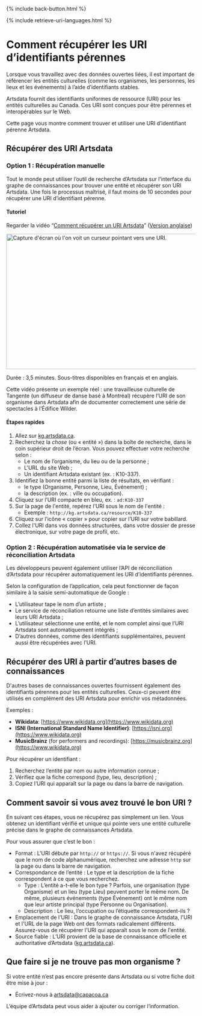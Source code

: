 {% include back-button.html %}

{% include retrieve-uri-languages.html %}

# Comment récupérer les URI d’identifiants pérennes

Lorsque vous travaillez avec des données ouvertes liées, il est important de référencer les entités culturelles (comme les organismes, les personnes, les lieux et les événements) à l’aide d’identifiants stables.

Artsdata fournit des identifiants uniformes de ressource (URI) pour les entités culturelles au Canada. Ces URI sont conçues pour être pérennes et interopérables sur le Web.

Cette page vous montre comment trouver et utiliser une URI d’identifiant pérenne Artsdata.

## Récupérer des URI Artsdata

### Option 1 : Récupération manuelle

Tout le monde peut utiliser l’outil de recherche d’Artsdata sur l’interface du graphe de connaissances pour trouver une entité et récupérer son URI Artsdata. Une fois le processus maîtrisé, il faut moins de 10 secondes pour récupérer une URI d’identifiant pérenne.

#### Tutoriel

Regarder la vidéo “[Comment récupérer un URI Artsdata](https://youtu.be/sICvNpBHroE)” ([Version anglaise](https://youtu.be/HRv1GCegFws))

[<img width="640" height="359" alt="Capture d'écran où l'on voit un curseur pointant vers une URI." src="https://github.com/user-attachments/assets/00d6561b-dc0f-44b0-b7d7-19c07667811a" />](https://youtu.be/sICvNpBHroE)

Durée : 3,5 minutes. Sous-titres disponibles en français et en anglais.

Cette vidéo présente un exemple réel : une travailleuse culturelle de Tangente (un diffuseur de danse basé à Montréal) récupère l’URI de son organisme dans Artsdata afin de documenter correctement une série de spectacles à l’Édifice Wilder.

#### Étapes rapides

1. Allez sur [kg.artsdata.ca](https://kg.artsdata.ca/).
2. Recherchez la _chose_ (ou « entité ») dans la boîte de recherche, dans le coin supérieur droit de l’écran. Vous pouvez effectuer votre recherche selon :
    - Le nom de l’organisme, du lieu ou de la personne ;
    - L'URL du site Web ;
    - Un identifiant Artsdata existant (ex. : K10-337).
3. Identifiez la bonne entité parmi la liste de résultats, en vérifiant :
    - le type (Organisme, Personne, Lieu, Événement) ;
    - la description (ex. : ville ou occupation).
4. Cliquez sur l’URI compacte en bleu, ex. : `ad:K10-337`
5. Sur la page de l'entité, repérez l’URI sous le nom de l'entité :
    - Exemple : `http://kg.artsdata.ca/resource/K10-337`
6. Cliquez sur l’icône « copier » pour copier sur l’URI sur votre babillard.
7. Collez l'URI dans vos données structurées, dans votre dossier de presse électronique, sur votre page de profil, etc.

### Option 2 : Récupération automatisée via le service de réconciliation Artsdata

Les développeurs peuvent également utiliser l’API de réconciliation d’Artsdata pour récupérer automatiquement les URI d’identifiants pérennes.

Selon la configuration de l’application, cela peut fonctionner de façon similaire à la saisie semi-automatique de Google :

* L’utilisateur tape le nom d’un artiste ;
* Le service de réconciliation retourne une liste d’entités similaires avec leurs URI Artsdata ;
* L’utilisateur sélectionne une entité, et le nom complet ainsi que l’URI Artsdata sont automatiquement intégrés ;
* D’autres données, comme des identifiants supplémentaires, peuvent aussi être récupérées avec l’URI.

## Récupérer des URI à partir d’autres bases de connaissances

D'autres bases de connaissances ouvertes fournissent également des identifiants pérennes pour les entités culturelles. Ceux-ci peuvent être utilisés en complément des URI Artsdata pour enrichir vos métadonnées.

Exemples :
- **Wikidata**: [https://www.wikidata.org](https://www.wikidata.org)
- **ISNI (International Standard Name Identifier)**: [https://isni.org](https://www.wikidata.org)
- **MusicBrainz** (for performers and recordings): [https://musicbrainz.org](https://www.wikidata.org)

Pour récupérer un identifiant :
1. Recherchez l’entité par nom ou autre information connue ;
2. Vérifiez que la fiche correspond (type, lieu, description) ;
3. Copiez l’URI qui apparaît sur la page ou dans la barre de navigation.

## Comment savoir si vous avez trouvé le bon URI ?

En suivant ces étapes, vous ne récupérez pas simplement un lien. Vous obtenez un identifiant vérifié et unique qui pointe vers une entité culturelle précise dans le graphe de connaissances Artsdata.

Pour vous assurer que c’est le bon :

* Format : L'URI débute par `http://` or `https://`. Si vous n'avez récupéré que le nom de code alphanumérique, recherchez une adresse `http` sur la page ou dans la barre de navigation.
* Correspondance de l’entité : Le type et la description de la fiche correspondent à ce que vous recherchez.
    * Type : L’entité a-t-elle le bon type ? Parfois, une organisation (type Organisme) et un lieu (type Lieu) peuvent porter le même nom. De même, plusieurs événements (type Événement) ont le même nom que leur artiste principal (type Personne ou Organisation).
    * Description : Le lieu, l’occupation ou l’étiquette correspondent-ils ?
* Emplacement de l’URI : Dans le graphe de connaissance Artsdata, l'URI et l'URL de la page Web ont des formats radicalement différents. Assurez-vous de récupérer l'URI qui apparaît sous le nom de l'entité.
* Source fiable : L’URI provient de la base de connaissance officielle et authoritative d’Artsdata ([kg.artsdata.ca](https://kg.artsdata.ca)).

## Que faire si je ne trouve pas mon organisme ?

Si votre entité n’est pas encore présente dans Artsdata ou si votre fiche doit être mise à jour :
* Écrivez-nous à [artsdata@capacoa.ca](mailto:artsdata@capacoa.ca)

L’équipe d’Artsdata peut vous aider à ajouter ou corriger l’information.
